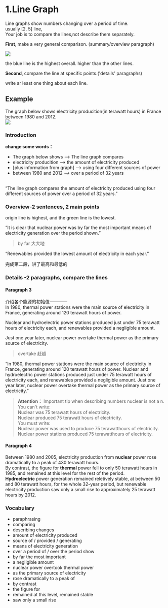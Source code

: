 # 1.Line Graph
Line graphs show numbers changing over a period of time.  
usually [2, 5] line,  
Your job is to compare the lines,not describe them separately.  

**First**, make a very general comparison. (summary/overview paragraph)  

![](https://raw.githubusercontent.com/Tosfk/Image/main/20250927194958268.png)

the blue line is the highest overall. higher than the other lines.  

**Second**, compare the line at specific points.('details' paragraphs) 

write ar least one thing about each line. 

## Example
The graph below shows electricity producition(in terawatt hours) in France between 1980 and 2012.  
![](https://raw.githubusercontent.com/Tosfk/Image/main/20250927195638651.png)
### Introduction  
**change some words：**  
- The graph below shows --> The line graph compares
- electricity producition --> the amount of electricity produced
- [plus information from graph] --> using four different sources of power
- between 1980 and 2012 --> over a period of 32 years  

<br/>
“The line graph compares the amount of electricity produced using four different sources of power over a period of 32 years.”

### Overview-2 sentences, 2 main points
origin line is highest, and the green line is the lowest.

“It is clear that nuclear power was by far the most important means of electricity generation over the period shown.”

> by far 大大地

“Renewables provided the lowest amount of electricity in each year.”

完成第二段，讲了最高和最低的

### Details -2 paragraphs, compare the lines
#### **Paragraph 3**   

介绍各个能源的初始值————  
In 1980, thermal power stations were the main source of electricity in France, generating around 120 terawatt hours of power.  

Nuclear and hydroelectric power stations produced just under 75 terawatt hours of electricity each, and renewables provided a negligible amount.

Just one year later, nuclear power overtake thermal power as the primary source of electricity.

> overtake 赶超

“In 1980, thermal power stations were the main source of electricity in France, generating around 120 terawatt hours of power. Nuclear and hydroelectric power stations produced just under 75 terawatt hours of electricity each, and renewables provided a negligible amount. Just one year later, nuclear power overtake thermal power as the primary source of electricity.”

> **Attention：** Important tip when describing numbers
> nuclear is not a n.
> You can't write:  
>   Nuclear was 75 terawatt hours of electricity.  
>   Nuclear produced 75 terawatt hours of electricity.  
> You must write:  
>   Nuclear power was used to produce 75 terawatthours of electricity.  
>   Nuclear power stations produced 75 terawatthours of electricity.

#### Paragraph 4
Between 1980 and 2005, electricity production from **nuclear** power rose dramatically to a peak of 430 terawatt hours.   
By contrast, the figure for **thermal** power fell to only 50 terawatt hours in 1985, and remained at this level for the rest of the period.  
**Hydroelectric** power generation remained reletively stable, at between 50 and 80 terawatt hours, for the whole 32-year period, but renewable electricity production saw only a small rise to approximately 25 terawatt hours by 2012.  

### Vocabulary
- paraphrasing
- comparing
- describing changes
- amount of electricity produced
- source of / provided / generating
- means of electricity generation
- over a period of / over the period show
- by far the most important
- a negligible amount
- nuclear power overtook thermal power
- as the primary source of electricity
- rose dramatically to a peak of
- by contrast
- the figure for
- remained at this level, remained stable
- saw only a small rise